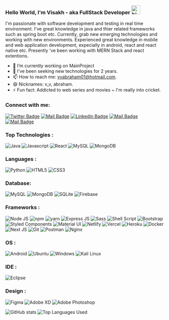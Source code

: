 ### Hello World, I'm Visakh - aka FullStack Developer <img src="https://user-images.githubusercontent.com/1303154/88677602-1635ba80-d120-11ea-84d8-d263ba5fc3c0.gif" width="28px" alt="hi">

I'm passionate with software development and testing in real time environment. I've great knowledge in java and thier related frameworks such as spring boot etc. Currently, grab new emerging technologies and working with new environments. Experienced great knowledge in mobile and web application development, expecially in android, react and react native etc. Presently 've been working with MERN Stack and react extentions.

<!-- TODO: Add last video link -->

-  🔭 I’m currently working on MainProject
-  🤔 I've been seeking new technologies for 2 years.
-  📫 How to reach me: vvabraham01@hotmail.com.
-  😄 Nicknames: v_v, abraham.
-  ⚡ Fun fact: Addicted to web series and movies ~ I'm really into cricket.

### Connect with me:

[![Twitter Badge](https://img.shields.io/badge/-@visakhvarghese2-1ca0f1?style=flat&labelColor=1ca0f1&logo=twitter&logoColor=white&link=https://twitter.com/Ipenywis)](https://www.linkedin.com/in/visakh-varghese) [![Mail Badge](https://img.shields.io/badge/-v_v-e74c3c?style=flat&labelColor=e74c3c&logo=youtube&logoColor=white)](https://www.youtube.com/channel/UClYDqPdL0fYjQoMSHdcqDGw) [![Linkedin Badge](https://img.shields.io/badge/-Visakh-0e76a8?style=flat&labelColor=0e76a8&logo=linkedin&logoColor=white)](https://www.linkedin.com/in/visakh-varghese) [![Mail Badge](https://img.shields.io/badge/-@____v.v________-e84393?style=flat&labelColor=e84393&logo=instagram&logoColor=white)](https://www.instagram.com/____v.v________/) [![Mail Badge](https://img.shields.io/badge/-VisakhVarghese-c0392b?style=flat&labelColor=c0392b&logo=gmail&logoColor=white)](mailto:visakhvarghese63@gmail.com)

### Top Technologies :

![Java](https://img.shields.io/badge/Java-ED8B00?style=flat-square&logo=java&logoColor=white)
![Javascript](https://img.shields.io/badge/JavaScript-323330?style=flat-square&logo=javascript&logoColor=F7DF1E)
![React](https://img.shields.io/badge/React-20232A?style=flat-square&logo=react&logoColor=61DAFB)
![MySQL](https://img.shields.io/badge/MySQL-00000F?style=flat-square&logo=mysql&logoColor=white)
![MongoDB](https://img.shields.io/badge/MongoDB-4EA94B?style=flat-square&logo=mongodb&logoColor=white)

### Languages :

![Python](https://img.shields.io/badge/Python-3776AB?style=flat-square&logo=python&logoColor=white)
![HTML5](https://img.shields.io/badge/HTML5-239120?style=flat-square&logo=html5&logoColor=white)
![CSS3](https://img.shields.io/badge/CSS3-1572B6?style=flat-square&logo=css3&logoColor=white)

### Database:

![MySQL](https://img.shields.io/badge/MySQL-00000F?style=flat-square&logo=mysql&logoColor=white)
![MongoDB](https://img.shields.io/badge/MongoDB-4EA94B?style=flat-square&logo=mongodb&logoColor=white)
![SQLite](https://img.shields.io/badge/SQLite-07405E?style=flat-square&logo=sqlite&logoColor=white)
![Firebase](https://img.shields.io/badge/firebase-ffca28?style=flat-square&logo=firebase&logoColor=black)

### Frameworks :

![Node JS](https://img.shields.io/badge/Node.js-43853D?style=flat-square&logo=node-dot-js&logoColor=white)
![npm](https://img.shields.io/badge/npm-CB3837?style=flat-square&logo=npm&logoColor=white)
![yarn](https://img.shields.io/badge/Yarn-2C8EBB?style=flat-square&logo=yarn&logoColor=white)
![Express JS](https://img.shields.io/badge/Express.js-000000?style=flat-square&logo=express&logoColor=white)
![Sass](https://img.shields.io/badge/Sass-CC6699?style=flat-square&logo=sass&logoColor=white)
![Shell Script](https://img.shields.io/badge/Shell_Script-121011?style=flat-square&logo=gnu-bash&logoColor=white)
![Bootstrap](https://img.shields.io/badge/Bootstrap-563D7C?style=flat-square&logo=bootstrap&logoColor=white)
![Styled Components](https://img.shields.io/badge/styled--components-DB7093?style=flat-square&logo=styled-components&logoColor=white)
![Material UI](https://img.shields.io/badge/Material--UI-0081CB?style=flat-square&logo=material-ui&logoColor=white)
![Netlify](https://img.shields.io/badge/Netlify-00C7B7?style=flat-square&logo=netlify&logoColor=white)
![Vercel](https://img.shields.io/badge/Vercel-000000?style=flat-square&logo=vercel&logoColor=white)
![Heroku](https://img.shields.io/badge/Heroku-430098?style=flat-square&logo=heroku&logoColor=white)
![Docker](https://img.shields.io/badge/Docker-2CA5E0?style=flat-square&logo=docker&logoColor=white)
![Next JS](https://img.shields.io/badge/next.js-000000?style=flat-square&logo=next-dot-js&logoColor=white)
![Git](https://img.shields.io/badge/Git-F05032?style=flat-square&logo=git&logoColor=white)
![Postman](https://img.shields.io/badge/Postman-FF6C37?style=flat-square&logo=Postman&logoColor=white)
![Nginx](https://img.shields.io/badge/Nginx-009639?style=flat-square&logo=nginx&logoColor=white)

### OS :

![Android](https://img.shields.io/badge/Android-3DDC84?style=flat-square&logo=android&logoColor=white)
![Ubuntu](https://img.shields.io/badge/Ubuntu-E95420?style=flat-square&logo=ubuntu&logoColor=white)
![Windows](https://img.shields.io/badge/Windows-0078D6?style=flat-square&logo=windows&logoColor=white)
![Kali Linux](https://img.shields.io/badge/Kali_Linux-557C94?style=flat-square&logo=kali-linux&logoColor=white)

### IDE :

![Eclipse](https://img.shields.io/badge/Visual_Studio-5C2D91?style=flat-square&logo=visual%20studio&logoColor=white)

### Design :

![Figma](https://img.shields.io/badge/Figma-F24E1E?style=flat-square&logo=figma&logoColor=white)
![Adobe XD](https://img.shields.io/badge/Adobe%20XD-FF61F6?style=flat-square&logo=Adobe%20XD&logoColor=white)
![Adobe Photoshop](https://img.shields.io/badge/Adobe%20Photoshop-31A8FF?style=flat-square&logo=Adobe%20Photoshop&logoColor=black)

![GitHub stats](https://github-readme-stats.vercel.app/api?username=VisakhVarghese&count_private=true&show_icons=true&theme=merko)
![Top Languages Used](https://github-readme-stats.vercel.app/api/top-langs/?username=VisakhVarghese&langs_count=10&theme=tokyonight&layout=compact)

<!---
VisakhVarghese/VisakhVarghese is a ✨ special ✨ repository because its `README.md` (this file) appears on your GitHub profile.
You can click the Preview link to take a look at your changes.
--->
